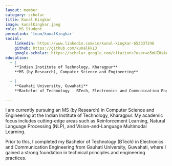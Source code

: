 ```yaml
---
layout: member
category: scholar
title: Kunal Kingkar
image: kunalKingkar.jpeg
role: MS Student
permalink: 'team/kunalKingkar'
social:
    linkedin: https://www.linkedin.com/in/kunal-kingkar-653337246
    github: https://github.com/kunalkk13
    google-scholar: https://scholar.google.com/citations?user=o5mUZ0sAAAAJ&hl=en
education:
  - |
    **Indian Institute of Technology, Kharagpur**
    **MS (by Research), Computer Science and Engineering**

  - |
    **Gauhati University, Guwahati**
    **Bachelor of Technology - BTech, Electronics and Communication Engineering**

---
```


I am currently pursuing an MS (by Research) in Computer Science and Engineering at the Indian Institute of Technology, Kharagpur. My academic focus includes cutting-edge areas such as Reinforcement Learning, Natural Language Processing (NLP), and Vision-and-Language Multimodal Learning.

Prior to this, I completed my Bachelor of Technology (BTech) in Electronics and Communication Engineering from Gauhati University, Guwahati, where I gained a strong foundation in technical principles and engineering practices.